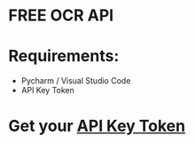 # FREE OCR API

# Requirements:
- Pycharm / Visual Studio Code
- API Key Token

# Get your [API Key Token](https://ocr.space/OCRAPI)
